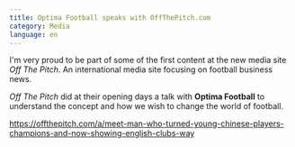 ```yaml
---
title: Optima Football speaks with OffThePitch.com
category: Media
language: en
---
```

I'm very proud to be part of some of the first content at the new media site _Off The Pitch_. An international media site focusing on football business news.

_Off The Pitch_ did at their opening days a talk with **Optima Football** to understand the concept and how we wish to change the world of football.

<https://offthepitch.com/a/meet-man-who-turned-young-chinese-players-champions-and-now-showing-english-clubs-way>